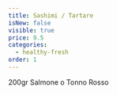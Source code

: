 ```yaml
---
title: Sashimi / Tartare
isNew: false
visible: true
price: 9.5
categories:
  - healthy-fresh
order: 1
---
```


200gr Salmone o Tonno Rosso
